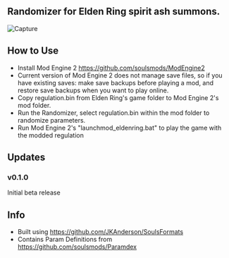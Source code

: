 ## Randomizer for Elden Ring spirit ash summons.

![Capture](https://user-images.githubusercontent.com/55667610/161639316-c7c32881-949b-449b-ac29-d7739e93a4e0.JPG)

## How to Use
- Install Mod Engine 2 https://github.com/soulsmods/ModEngine2
- Current version of Mod Engine 2 does not manage save files, so if you have existing saves: make save backups before playing a mod, and restore save backups when you want to play online.
- Copy regulation.bin from Elden Ring's game folder to Mod Engine 2's mod folder.
- Run the Randomizer, select regulation.bin within the mod folder to randomize parameters.
- Run Mod Engine 2's "launchmod_eldenring.bat" to play the game with the modded regulation

## Updates
### v0.1.0
Initial beta release

## Info
- Built using https://github.com/JKAnderson/SoulsFormats
- Contains Param Definitions from https://github.com/soulsmods/Paramdex
